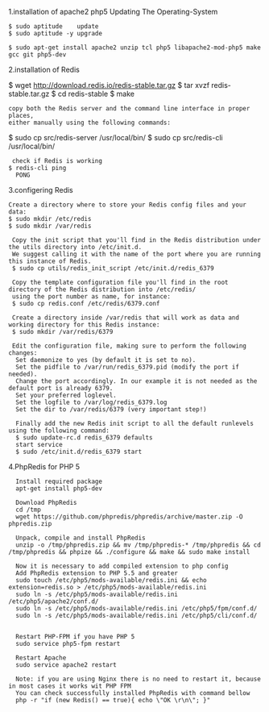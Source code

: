 1.installation of apache2 php5
  Updating The Operating-System

    $ sudo aptitude    update
    $ sudo aptitude -y upgrade
    
    $ sudo apt-get install apache2 unzip tcl php5 libapache2-mod-php5 make gcc git php5-dev

2.installation of Redis
   
   $ wget http://download.redis.io/redis-stable.tar.gz
    $ tar xvzf redis-stable.tar.gz
    $ cd redis-stable
    $ make

    copy both the Redis server and the command line interface in proper places, 
    either manually using the following commands:
   $ sudo cp src/redis-server /usr/local/bin/
   $ sudo cp src/redis-cli /usr/local/bin/
   
     check if Redis is working
    $ redis-cli ping
      PONG

3.configering Redis
    
    Create a directory where to store your Redis config files and your data:
    $ sudo mkdir /etc/redis
    $ sudo mkdir /var/redis
     
     Copy the init script that you'll find in the Redis distribution under the utils directory into /etc/init.d.
     We suggest calling it with the name of the port where you are running this instance of Redis.
     $ sudo cp utils/redis_init_script /etc/init.d/redis_6379
     
     Copy the template configuration file you'll find in the root directory of the Redis distribution into /etc/redis/ 
     using the port number as name, for instance:
     $ sudo cp redis.conf /etc/redis/6379.conf
     
     Create a directory inside /var/redis that will work as data and working directory for this Redis instance:
     $ sudo mkdir /var/redis/6379
     
     Edit the configuration file, making sure to perform the following changes:
      Set daemonize to yes (by default it is set to no).
      Set the pidfile to /var/run/redis_6379.pid (modify the port if needed).
      Change the port accordingly. In our example it is not needed as the default port is already 6379.
      Set your preferred loglevel.
      Set the logfile to /var/log/redis_6379.log
      Set the dir to /var/redis/6379 (very important step!)
      
      Finally add the new Redis init script to all the default runlevels using the following command:
      $ sudo update-rc.d redis_6379 defaults
      start service
      $ sudo /etc/init.d/redis_6379 start
      
4.PhpRedis for PHP 5

      Install required package
      apt-get install php5-dev

      Download PhpRedis
      cd /tmp
      wget https://github.com/phpredis/phpredis/archive/master.zip -O phpredis.zip

      Unpack, compile and install PhpRedis
      unzip -o /tmp/phpredis.zip && mv /tmp/phpredis-* /tmp/phpredis && cd /tmp/phpredis && phpize && ./configure && make && sudo make install

      Now it is necessary to add compiled extension to php config
      Add PhpRedis extension to PHP 5.5 and greater
      sudo touch /etc/php5/mods-available/redis.ini && echo extension=redis.so > /etc/php5/mods-available/redis.ini
      sudo ln -s /etc/php5/mods-available/redis.ini /etc/php5/apache2/conf.d/
      sudo ln -s /etc/php5/mods-available/redis.ini /etc/php5/fpm/conf.d/
      sudo ln -s /etc/php5/mods-available/redis.ini /etc/php5/cli/conf.d/
      
      
      Restart PHP-FPM if you have PHP 5
      sudo service php5-fpm restart

      Restart Apache
      sudo service apache2 restart

      Note: if you are using Nginx there is no need to restart it, because in most cases it works wit PHP FPM
      You can check successfully installed PhpRedis with command bellow
      php -r "if (new Redis() == true){ echo \"OK \r\n\"; }"
